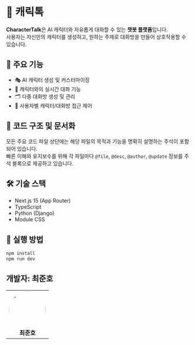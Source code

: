 # 📝 캐릭톡

**CharacterTalk**은 AI 캐릭터와 자유롭게 대화할 수 있는 **챗봇 플랫폼**입니다.  
사용자는 자신만의 캐릭터를 생성하고, 원하는 주제로 대화방을 만들어 상호작용할 수 있습니다.

## 🎯 주요 기능

- 🎭 AI 캐릭터 생성 및 커스터마이징
- 💬 캐릭터와의 실시간 대화 기능
- 🗂️ 다중 대화방 생성 및 관리
- 🔐 사용자별 캐릭터/대화방 접근 제어

## 📄 코드 구조 및 문서화

모든 주요 코드 파일 상단에는 해당 파일의 목적과 기능을 명확히 설명하는 주석이 포함되어 있습니다.  
빠른 이해와 유지보수를 위해 각 파일마다 `@file`, `@desc`, `@author`,
`@update` 정보를 주석 블록으로 제공하고 있습니다.

## 🛠️ 기술 스택

- Next.js 15 (App Router)
- TypeScript
- Python (Django)
- Module CSS

## 🚀 실행 방법

```bash
npm install
npm run dev
```

## 개발자: 최준호
<table>
  <tr>
    <td align="center">
      <a href="https://github.com/dijeungi">
        <img src="https://github.com/dijeungi.png" width="100px" style="border-radius: 50%;" />
      </a>
      <br />
      <b>최준호</b>
    </td>
  </tr>
</table>
